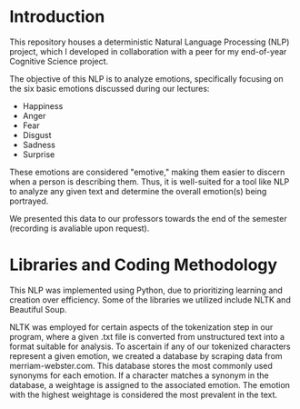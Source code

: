 # Introduction
This repository houses a deterministic Natural Language Processing (NLP) project, which I developed in collaboration with a peer for my end-of-year Cognitive Science project.

The objective of this NLP is to analyze emotions, specifically focusing on the six basic emotions discussed during our lectures:

- Happiness
- Anger
- Fear
- Disgust
- Sadness
- Surprise

These emotions are considered "emotive," making them easier to discern when a person is describing them. 
Thus, it is well-suited for a tool like NLP to analyze any given text and determine the overall emotion(s) being portrayed.

We presented this data to our professors towards the end of the semester (recording is avaliable upon request).

# Libraries and Coding Methodology
This NLP was implemented using Python, due to prioritizing learning and creation
over efficiency. Some of the libraries we utilized include NLTK and Beautiful Soup.

NLTK was employed for certain aspects of the tokenization step in our program, where a given .txt file is converted from unstructured text into a format suitable for analysis. 
To ascertain if any of our tokenized characters represent a given emotion, we created a database by scraping data from merriam-webster.com. 
This database stores the most commonly used synonyms for each emotion. If a character matches a synonym in the database, a weightage is assigned to the associated emotion. 
The emotion with the highest weightage is considered the most prevalent in the text.

